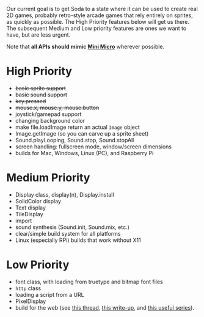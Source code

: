 Our current goal is to get Soda to a state where it can be used to create real 2D games, probably retro-style arcade games that rely entirely on sprites, as quickly as possible.  The High Priority features below will get us there.  The subsequent Medium and Low priority features are ones we want to have, but are less urgent.

Note that **all APIs should mimic [Mini Micro](https://miniscript.org/wiki/Mini_Micro)** wherever possible.

# High Priority

- ~~basic sprite support~~
- ~~basic sound support~~
- ~~key.pressed~~
- ~~mouse.x, mouse.y, mouse.button~~
- joystick/gamepad support
- changing background color
- make file.loadImage return an actual `Image` object
- Image.getImage (so you can carve up a sprite sheet)
- Sound.playLooping, Sound.stop, Sound.stopAll
- screen handling: fullscreen mode, window/screen dimensions
- builds for Mac, Windows, Linux (PC), and Raspberry Pi

# Medium Priority

- Display class, display(n),  Display.install
- SolidColor display
- Text display
- TileDisplay
- import
- sound synthesis (Sound.init, Sound.mix, etc.)
- clear/simple build system for all platforms
- Linux (especially RPi) builds that work without X11

# Low Priority

- font class, with loading from truetype and bitmap font files
- `http` class
- loading a script from a URL
- PixelDisplay
- build for the web (see [this thread](https://discourse.libsdl.org/t/more-info-needed-on-converting-sdl2-to-web-encripten/28584/6), [this write-up](http://main.lv/writeup/web_assembly_sdl_example.md), and [this useful series](https://www.jamesfmackenzie.com/2019/11/30/whats-is-webassembly-hello-world/)).
